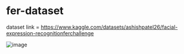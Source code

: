 # fer-dataset

dataset link = https://www.kaggle.com/datasets/ashishpatel26/facial-expression-recognitionferchallenge

![image](https://user-images.githubusercontent.com/91083791/203816213-5dfde483-a0e4-42e4-b07f-512b18dea26b.png)
